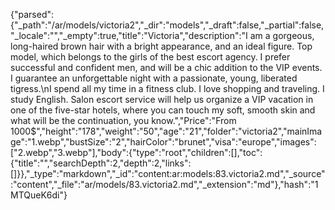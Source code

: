 {"parsed":{"_path":"/ar/models/victoria2","_dir":"models","_draft":false,"_partial":false,"_locale":"","_empty":true,"title":"Victoria","description":"I am a gorgeous, long-haired brown hair with a bright appearance, and an ideal figure. Top model, which belongs to the girls of the best escort agency. I prefer successful and confident men, and will be a chic addition to the VIP events. I guarantee an unforgettable night with a passionate, young, liberated tigress.\nI spend all my time in a fitness club. I love shopping and traveling. I study English. Salon escort service will help us organize a VIP vacation in one of the five-star hotels, where you can touch my soft, smooth skin and what will be the continuation, you know.","Price":"From 1000$","height":"178","weight":"50","age":"21","folder":"victoria2","mainImage":"1.webp","bustSize":"2","hairColor":"brunet","visa":"europe","images":["2.webp","3.webp"],"body":{"type":"root","children":[],"toc":{"title":"","searchDepth":2,"depth":2,"links":[]}},"_type":"markdown","_id":"content:ar:models:83.victoria2.md","_source":"content","_file":"ar/models/83.victoria2.md","_extension":"md"},"hash":"1MTQueK6di"}